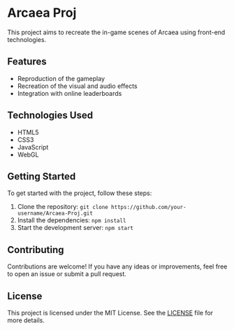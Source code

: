 # Arcaea Proj

This project aims to recreate the in-game scenes of Arcaea using front-end technologies.

## Features

- Reproduction of the gameplay 
- Recreation of the visual and audio effects
- Integration with online leaderboards

## Technologies Used

- HTML5
- CSS3
- JavaScript
- WebGL

## Getting Started

To get started with the project, follow these steps:

1. Clone the repository: `git clone https://github.com/your-username/Arcaea-Proj.git`
2. Install the dependencies: `npm install`
3. Start the development server: `npm start`

## Contributing

Contributions are welcome! If you have any ideas or improvements, feel free to open an issue or submit a pull request.

## License

This project is licensed under the MIT License. See the [LICENSE](./LICENSE) file for more details.
